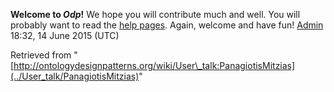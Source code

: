 __Welcome to _Odp_!__ We hope you will contribute much and well. 
You will probably want to read the [help pages](http://ontologydesignpatterns.org/wiki/Help:Contents "Help:Contents"). Again, welcome and have fun! [Admin](../User/ValentinaPresutti "User:ValentinaPresutti") 18:32, 14 June 2015 (UTC)





Retrieved from "[http://ontologydesignpatterns.org/wiki/User\_talk:PanagiotisMitzias](../User_talk/PanagiotisMitzias)"